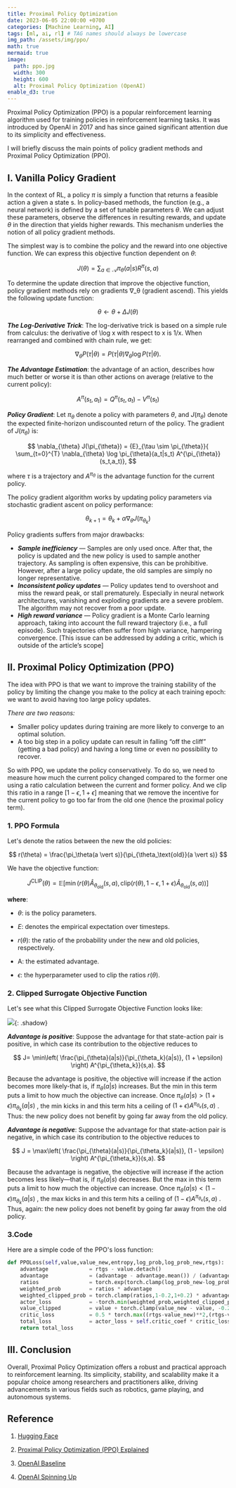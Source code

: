 ```yaml
---
title: Proximal Policy Optimization
date: 2023-06-05 22:00:00 +0700
categories: [Machine Learning, AI]
tags: [ml, ai, rl] # TAG names should always be lowercase
img_path: /assets/img/ppo/
math: true
mermaid: true
image:
  path: ppo.jpg
  width: 300
  height: 600
  alt: Proximal Policy Optimization (OpenAI)
enable_d3: true
---
```


Proximal Policy Optimization (PPO) is a popular reinforcement learning algorithm used for training policies in reinforcement learning tasks. It was introduced by OpenAI in 2017 and has since gained significant attention due to its simplicity and effectiveness.

I will briefly discuss the main points of policy gradient methods and Proximal Policy Optimization (PPO).

## I. Vanilla Policy Gradient

In the context of RL, a policy $\pi$ is simply a function that returns a feasible action a given a state s. In policy-based methods, the function (e.g., a neural network) is defined by a set of tunable parameters $\theta$. We can adjust these parameters, observe the differences in resulting rewards, and update $\theta$ in the direction that yields higher rewards. This mechanism underlies the notion of all policy gradient methods.

The simplest way is to combine the policy and the reward into one objective function. We can express this objective function dependent on $\theta$:

$$
J(\theta) =  \sum_{a \in \mathcal{A}} \pi_\theta(a \vert s) R^\pi(s, a)
$$

To determine the update direction that improve the objective function, policy gradient methods rely on gradients ∇_θ (gradient ascend). This yields the following update function:

$$
\theta \leftarrow \theta + \Delta J(\theta)
$$

**_The Log-Derivative Trick_**: The log-derivative trick is based on a simple rule from calculus: the derivative of \log x with respect to x is 1/x. When rearranged and combined with chain rule, we get:

$$
\nabla_{\theta} P(\tau | \theta) = P(\tau | \theta) \nabla_{\theta} \log P(\tau | \theta).
$$

**_The Advantage Estimation_**: the advantage of an action, describes how much better or worse it is than other actions on average (relative to the current policy):

$$
A^{\pi}(s_t,a_t) = Q^{\pi}(s_t,a_t) - V^{\pi}(s_t)
$$

**_Policy Gradient_**: Let $\pi_{\theta}$ denote a policy with parameters $\theta$, and $J(\pi_{\theta})$ denote the expected finite-horizon undiscounted return of the policy. The gradient of $J(\pi_{\theta})$ is:

$$
\nabla_{\theta} J(\pi_{\theta}) = {E}_{\tau \sim \pi_{\theta}}{
    \sum_{t=0}^{T} \nabla_{\theta} \log \pi_{\theta}(a_t|s_t) A^{\pi_{\theta}}(s_t,a_t)},
$$

where $\tau$ is a trajectory and $A^{\pi_{\theta}}$ is the advantage function for the current policy.

The policy gradient algorithm works by updating policy parameters via stochastic gradient ascent on policy performance:

$$
\theta_{k+1} = \theta_k + \alpha \nabla_{\theta} J(\pi_{\theta_k})
$$

Policy gradients suffers from major drawbacks:

- **_Sample inefficiency_** — Samples are only used once. After that, the policy is updated and the new policy is used to sample another trajectory. As sampling is often expensive, this can be prohibitive. However, after a large policy update, the old samples are simply no longer representative.
- **_Inconsistent policy updates_** — Policy updates tend to overshoot and miss the reward peak, or stall prematurely. Especially in neural network architectures, vanishing and exploding gradients are a severe problem. The algorithm may not recover from a poor update.
- **_High reward variance_** — Policy gradient is a Monte Carlo learning approach, taking into account the full reward trajectory (i.e., a full episode). Such trajectories often suffer from high variance, hampering convergence. [This issue can be addressed by adding a critic, which is outside of the article’s scope]

## II. Proximal Policy Optimization (PPO)

The idea with PPO is that we want to improve the training stability of the policy by limiting the change you make to the policy at each training epoch: we want to avoid having too large policy updates.

_There are two reasons:_

- Smaller policy updates during training are more likely to converge to an optimal solution.
- A too big step in a policy update can result in falling “off the cliff” (getting a bad policy) and having a long time or even no possibility to recover.

So with PPO, we update the policy conservatively. To do so, we need to measure how much the current policy changed compared to the former one using a ratio calculation between the current and former policy. And we clip this ratio in a range $[1-\epsilon,1+\epsilon]$ meaning that we remove the incentive for the current policy to go too far from the old one (hence the proximal policy term).

### 1. PPO Formula

Let's denote the ratios between the new the old policies:

$$
r(\theta) = \frac{\pi_\theta(a \vert s)}{\pi_{\theta_\text{old}}(a \vert s)}
$$

We have the objective function:

$$
J^\text{CLIP} (\theta) = \mathbb{E} [ \min( r(\theta) \hat{A}_{\theta_\text{old}}(s, a), \text{clip}(r(\theta), 1 - \epsilon, 1 + \epsilon) \hat{A}_{\theta_\text{old}}(s, a))]
$$

**where**:

- $\theta$: is the policy parameters.

- $E$: denotes the empirical expectation over timesteps.

- $r(\theta)$: the ratio of the probability under the new and old policies, respectively.

- A: the estimated advantage.

- $\epsilon$: the hyperparameter used to clip the ratios $r(\theta)$.

### 2. Clipped Surrogate Objective Function

Let's see what this Clipped Surrogate Objective Function looks like:

![](clip-ppo-table.jpg){: .shadow}

**_Advantage is positive_**: Suppose the advantage for that state-action pair is positive, in which case its contribution to the objective reduces to

$$
J= \min\left(
\frac{\pi_{\theta}(a|s)}{\pi_{\theta_k}(a|s)}, (1 + \epsilon)
\right)  A^{\pi_{\theta_k}}(s,a).
$$

Because the advantage is positive, the objective will increase if the action becomes more likely-that is, if
$\pi_{\theta}(a|s)$
increases. But the min in this term puts a limit to how much the objective can increase. Once
$\pi_{\theta}(a|s)>(1+\epsilon)\pi_{\theta_k}(a|s)$
, the min kicks in and this term hits a ceiling of
$(1+\epsilon)A^{\pi_{\theta_k}}(s,a)$
. Thus: the new policy does not benefit by going far away from the old policy.

**_Advantage is negative_**: Suppose the advantage for that state-action pair is negative, in which case its contribution to the objective reduces to

$$
J = \max\left(
\frac{\pi_{\theta}(a|s)}{\pi_{\theta_k}(a|s)}, (1 - \epsilon)
\right)  A^{\pi_{\theta_k}}(s,a).
$$

Because the advantage is negative, the objective will increase if the action becomes less likely—that is, if
$\pi_{\theta}(a|s)$
decreases. But the max in this term puts a limit to how much the objective can increase. Once
$\pi_{\theta}(a|s)<(1-\epsilon)\pi_{\theta_k}(a|s)$
, the max kicks in and this term hits a ceiling of
$(1-\epsilon)A^{\pi_{\theta_k}}(s,a)$
. Thus, again: the new policy does not benefit by going far away from the old policy.

### 3.Code

Here are a simple code of the PPO's loss function:

```python
def PPOLoss(self,value,value_new,entropy,log_prob,log_prob_new,rtgs):
    advantage             = rtgs - value.detach()
    advantage             = (advantage - advantage.mean()) / (advantage.std()+1e-8)
    ratios                = torch.exp(torch.clamp(log_prob_new-log_prob.detach(),min=-1000.,max=20.))
    weighted_prob         = ratios * advantage
    weighted_clipped_prob = torch.clamp(ratios,1-0.2,1+0.2) * advantage
    actor_loss            = -torch.min(weighted_prob,weighted_clipped_prob)
    value_clipped         = value + torch.clamp(value_new - value, -0.2, 0.2)
    critic_loss           = 0.5 * torch.max((rtgs-value_new)**2,(rtgs-value_clipped)**2)
    total_loss            = actor_loss + self.critic_coef * critic_loss - self.entropy_coef * entropy
    return total_loss
```

## III. Conclusion

Overall, Proximal Policy Optimization offers a robust and practical approach to reinforcement learning. Its simplicity, stability, and scalability make it a popular choice among researchers and practitioners alike, driving advancements in various fields such as robotics, game playing, and autonomous systems.

## Reference

1. [Hugging Face](https://huggingface.co/blog/deep-rl-ppo)

2. [Proximal Policy Optimization (PPO) Explained](https://towardsdatascience.com/proximal-policy-optimization-ppo-explained-abed1952457b)

3. [OpenAI Baseline](https://openai.com/research/openai-baselines-ppo)

4. [OpenAI Spinning Up](https://spinningup.openai.com/en/latest/algorithms/ppo.html)
